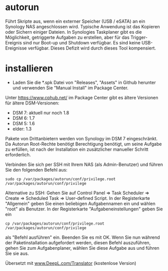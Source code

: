 # autorun
Führt Skripte aus, wenn ein externer Speicher (USB / eSATA) an ein Synology NAS angeschlossen wird. Typische Anwendung ist das Kopieren oder Sichern einiger Dateien. 
In Synologies Taskplaner gibt es die Möglichkeit, getriggerte Aufgaben zu erstellen, aber für das Trigger-Ereignis sind nur Boot-up und Shutdown verfügbar. Es sind keine USB-Ereignisse verfügbar. Dieses Defizit wird durch dieses Tool kompensiert.  

# installieren
* Laden Sie die *.spk Datei von "Releases", "Assets" in Github herunter und verwenden Sie "Manual Install" im Package Center.

Unter https://www.cphub.net/ im Package Center gibt es ältere Versionen für ältere DSM-Versionen:
* DSM 7: aktuell nur noch 1.8
* DSM 6: 1.7
* DSM 5: 1.6
* elder: 1.3

Pakete von Drittanbietern werden von Synology im DSM 7 eingeschränkt. Da Autorun Root-Rechte benötigt 
Berechtigung benötigt, um seine Aufgabe zu erfüllen, ist nach der Installation ein zusätzlicher manueller Schritt erforderlich.

Verbinden Sie sich per SSH mit Ihrem NAS (als Admin-Benutzer) und führen Sie den folgenden Befehl aus:

```shell
sudo cp /var/packages/autorun/conf/privilege.root /var/packages/autorun/conf/privilege
```
Alternative zu SSH: 
Gehen Sie auf Control Panel => Task Scheduler => Create => Scheduled Task => User-defined Script. In der Registerkarte "Allgemein" geben Sie einen beliebigen Aufgabennamen ein und wählen "root" als Benutzer. In der Registerkarte "Aufgabeneinstellungen" geben Sie ein  
```shell
cp /var/packages/autorun/conf/privilege.root /var/packages/autorun/conf/privilege
```
als "Befehl ausführen" ein. Beenden Sie es mit OK. Wenn Sie nun während der Paketinstallation aufgefordert werden, diesen Befehl auszuführen, gehen Sie zum Aufgabenplaner, wählen Sie diese Aufgabe aus und führen Sie sie aus. 


Übersetzt mit www.DeepL.com/Translator (kostenlose Version)

